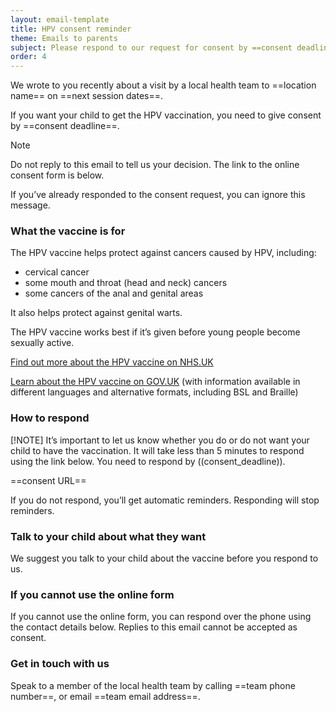 ```yaml
---
layout: email-template
title: HPV consent reminder
theme: Emails to parents
subject: Please respond to our request for consent by ==consent deadline==
order: 4
---
```


We wrote to you recently about a visit by a local health team to ==location name== on ==next session dates==.

If you want your child to get the HPV vaccination, you need to give consent by ==consent deadline==.

> [!NOTE]
> Do not reply to this email to tell us your decision. The link to the online consent form is below.

If you’ve already responded to the consent request, you can ignore this message.

### What the vaccine is for

The HPV vaccine helps protect against cancers caused by HPV, including:

- cervical cancer
- some mouth and throat (head and neck) cancers
- some cancers of the anal and genital areas

It also helps protect against genital warts.

The HPV vaccine works best if it’s given before young people become sexually active.

[Find out more about the HPV vaccine on NHS.UK](https://www.nhs.uk/conditions/vaccinations/hpv-human-papillomavirus-vaccine/)

[Learn about the HPV vaccine on GOV.​UK](https://www.gov.uk/government/publications/hpv-vaccine-vaccination-guide-leaflet) (with information available in different languages and alternative formats, including BSL and Braille)

### How to respond

[!NOTE]
It’s important to let us know whether you do or do not want your child to have the vaccination. It will take less than 5 minutes to respond using the link below. You need to respond by ((consent_deadline)).

==consent URL==

If you do not respond, you’ll get automatic reminders. Responding will stop reminders.

### Talk to your child about what they want

We suggest you talk to your child about the vaccine before you respond to us.

### If you cannot use the online form

If you cannot use the online form, you can respond over the phone using the contact details below. Replies to this email cannot be accepted as consent.

### Get in touch with us

Speak to a member of the local health team by calling ==team phone number==, or email ==team email address==.
